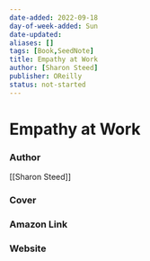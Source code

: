 ```yaml
---
date-added: 2022-09-18
day-of-week-added: Sun
date-updated: 
aliases: []
tags: [Book,SeedNote]
title: Empathy at Work
author: [Sharon Steed]
publisher: OReilly
status: not-started
---
```


# Empathy at Work

### Author
[[Sharon Steed]]

### Cover

### Amazon Link


### Website

